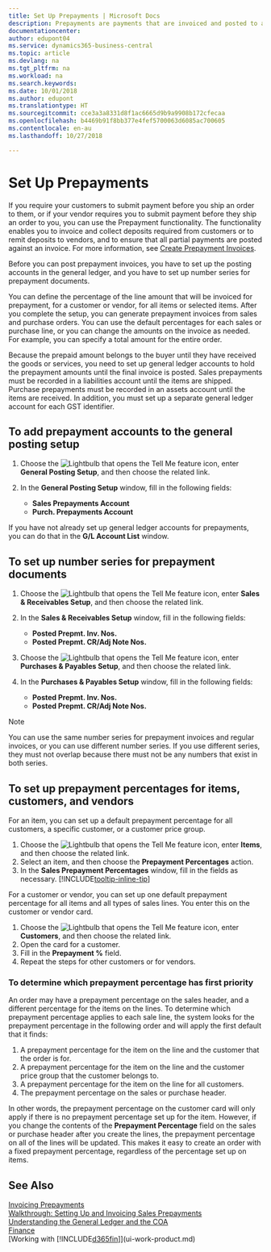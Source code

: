 ```yaml
---
title: Set Up Prepayments | Microsoft Docs
description: Prepayments are payments that are invoiced and posted to a sales or purchase prepayment order before final invoicing. You might require a deposit before you manufacture items to order, or you might require payment before you ship items to a customer. The prepayments functionality enables you to invoice and collect deposits required from customers or to remit deposits to vendors. Thus, you can ensure that all payments are posted against an invoice.
documentationcenter: 
author: edupont04
ms.service: dynamics365-business-central
ms.topic: article
ms.devlang: na
ms.tgt_pltfrm: na
ms.workload: na
ms.search.keywords: 
ms.date: 10/01/2018
ms.author: edupont
ms.translationtype: HT
ms.sourcegitcommit: cce3a3a8331d8f1ac6665d9b9a9908b172cfecaa
ms.openlocfilehash: b4469b91f8bb377e4fef5700063d6085ac700605
ms.contentlocale: en-au
ms.lasthandoff: 10/27/2018

---
```

# <a name="set-up-prepayments"></a>Set Up Prepayments
If you require your customers to submit payment before you ship an order to them, or if your vendor requires you to submit payment before they ship an order to you, you can use the Prepayment functionality. The functionality enables you to invoice and collect deposits required from customers or to remit deposits to vendors, and to ensure that all partial payments are posted against an invoice. For more information, see [Create Prepayment Invoices](finance-how-to-create-prepayment-invoices.md).

Before you can post prepayment invoices, you have to set up the posting accounts in the general ledger, and you have to set up number series for prepayment documents.  

You can define the percentage of the line amount that will be invoiced for prepayment, for a customer or vendor, for all items or selected items. After you complete the setup, you can generate prepayment invoices from sales and purchase orders. You can use the default percentages for each sales or purchase line, or you can change the amounts on the invoice as needed. For example, you can specify a total amount for the entire order.  

Because the prepaid amount belongs to the buyer until they have received the goods or services, you need to set up general ledger accounts to hold the prepayment amounts until the final invoice is posted. Sales prepayments must be recorded in a liabilities account until the items are shipped. Purchase prepayments must be recorded in an assets account until the items are received. In addition, you must set up a separate general ledger account for each GST identifier.

## <a name="to-add-prepayment-accounts-to-the-general-posting-setup"></a>To add prepayment accounts to the general posting setup  

1. Choose the ![Lightbulb that opens the Tell Me feature](media/ui-search/search_small.png "Tell me what you want to do") icon, enter **General Posting Setup**, and then choose the related link.
2. In the **General Posting Setup** window, fill in the following fields:  

    - **Sales Prepayments Account**  
    - **Purch. Prepayments Account**  

If you have not already set up general ledger accounts for prepayments, you can do that in the **G/L Account List** window.  

## <a name="to-set-up-number-series-for-prepayment-documents"></a>To set up number series for prepayment documents  

1. Choose the ![Lightbulb that opens the Tell Me feature](media/ui-search/search_small.png "Tell me what you want to do") icon, enter **Sales & Receivables Setup**, and then choose the related link.
2. In the **Sales & Receivables Setup** window, fill in the following fields:  

   - **Posted Prepmt. Inv. Nos.**
   - **Posted Prepmt. CR/Adj Note Nos.**

1. Choose the ![Lightbulb that opens the Tell Me feature](media/ui-search/search_small.png "Tell me what you want to do") icon, enter **Purchases & Payables Setup**, and then choose the related link.
2. In the **Purchases & Payables Setup** window, fill in the following fields:

    - **Posted Prepmt. Inv. Nos.**
    - **Posted Prepmt. CR/Adj Note Nos.**

> [!NOTE]  
>  You can use the same number series for prepayment invoices and regular invoices, or you can use different number series. If you use different series, they must not overlap because there must not be any numbers that exist in both series.  

## <a name="to-set-up-prepayment-percentages-for-items-customers-and-vendors"></a>To set up prepayment percentages for items, customers, and vendors  
For an item, you can set up a default prepayment percentage for all customers, a specific customer, or a customer price group.  

1. Choose the ![Lightbulb that opens the Tell Me feature](media/ui-search/search_small.png "Tell me what you want to do") icon, enter **Items**, and then choose the related link.
2. Select an item, and then choose the **Prepayment Percentages** action.  
3. In the **Sales Prepayment Percentages** window, fill in the fields as necessary. [!INCLUDE[tooltip-inline-tip](includes/tooltip-inline-tip_md.md)]

For a customer or vendor, you can set up one default prepayment percentage for all items and all types of sales lines. You enter this on the customer or vendor card.

1. Choose the ![Lightbulb that opens the Tell Me feature](media/ui-search/search_small.png "Tell me what you want to do") icon, enter **Customers**, and then choose the related link.
2. Open the card for a customer.
3. Fill in the **Prepayment %** field.
4. Repeat the steps for other customers or for vendors.  

### <a name="to-determine-which-prepayment-percentage-has-first-priority"></a>To determine which prepayment percentage has first priority  
An order may have a prepayment percentage on the sales header, and a different percentage for the items on the lines. To determine which prepayment percentage applies to each sale line, the system looks for the prepayment percentage in the following order and will apply the first default that it finds:  
1. A prepayment percentage for the item on the line and the customer that the order is for.  
2. A prepayment percentage for the item on the line and the customer price group that the customer belongs to.  
3. A prepayment percentage for the item on the line for all customers.  
4. The prepayment percentage on the sales or purchase header.  

In other words, the prepayment percentage on the customer card will only apply if there is no prepayment percentage set up for the item. However, if you change the contents of the **Prepayment Percentage** field on the sales or purchase header after you create the lines, the prepayment percentage on all of the lines will be updated. This makes it easy to create an order with a fixed prepayment percentage, regardless of the percentage set up on items.

## <a name="see-also"></a>See Also  
[Invoicing Prepayments](finance-invoice-prepayments.md)  
[Walkthrough: Setting Up and Invoicing Sales Prepayments](walkthrough-setting-up-and-invoicing-sales-prepayments.md)  
[Understanding the General Ledger and the COA](finance-general-ledger.md)  
[Finance](finance.md)  
[Working with [!INCLUDE[d365fin](includes/d365fin_md.md)]](ui-work-product.md)

